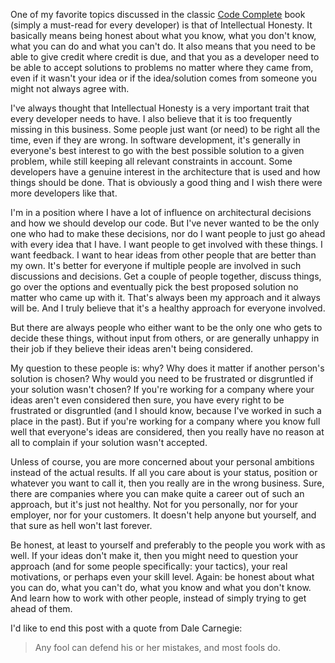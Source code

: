 One of my favorite topics discussed in the classic <a href="http://www.amazon.com/Code-Complete-Practical-Handbook-Construction/dp/0735619670/ref=sr_1_1?ie=UTF8&s=books&qid=1254673947&sr=8-1">Code Complete</a> book (simply a must-read for every developer) is that of Intellectual Honesty.  It basically means being honest about what you know, what you don't know, what you can do and what you can't do.  It also means that you need to be able to give credit where credit is due, and that you as a developer need to be able to accept solutions to problems no matter where they came from, even if it wasn't your idea or if the idea/solution comes from someone you might not always agree with.

I've always thought that Intellectual Honesty is a very important trait that every developer needs to have.  I also believe that it is too frequently missing in this business.  Some people just want (or need) to be right all the time, even if they are wrong.  In software development, it's generally in everyone's best interest to go with the best possible solution to a given problem, while still keeping all relevant constraints in account.  Some developers have a genuine interest in the architecture that is used and how things should be done.  That is obviously a good thing and I wish there were more developers like that.  

I'm in a position where I have a lot of influence on architectural decisions and how we should develop our code.  But I've never wanted to be the only one who had to make these decisions, nor do I want people to just go ahead with every idea that I have.  I want people to get involved with these things.  I want feedback.  I want to hear ideas from other people that are better than my own.  It's better for everyone if multiple people are involved in such discussions and decisions.  Get a couple of people together, discuss things, go over the options and eventually pick the best proposed solution no matter who came up with it.  That's always been my approach and it always will be.  And I truly believe that it's a healthy approach for everyone involved.

But there are always people who either want to be the only one who gets to decide these things, without input from others, or are generally unhappy in their job if they believe their ideas aren't being considered.  

My question to these people is: why? Why does it matter if another person's solution is chosen? Why would you need to be frustrated or disgruntled if your solution wasn't chosen?  If you're working for a company where your ideas aren't even considered then sure, you have every right to be frustrated or disgruntled (and I should know, because I've worked in such a place in the past).  But if you're working for a company where you know full well that everyone's ideas are considered, then you really have no reason at all to complain if your solution wasn't accepted.

Unless of course, you are more concerned about your personal ambitions instead of the actual results.  If all you care about is your status, position or whatever you want to call it, then you really are in the wrong business.  Sure, there are companies where you can make quite a career out of such an approach, but it's just not healthy.  Not for you personally, nor for your employer, nor for your customers.  It doesn't help anyone but yourself, and that sure as hell won't last forever.  

Be honest, at least to yourself and preferably to the people you work with as well.  If your ideas don't make it, then you might need to question your approach (and for some people specifically: your tactics), your real motivations, or perhaps even your skill level.  Again: be honest about what you can do, what you can't do, what you know and what you don't know.  And learn how to work with other people, instead of simply trying to get ahead of them.

I'd like to end this post with a quote from Dale Carnegie:

<blockquote>Any fool can defend his or her mistakes, and most fools do.</blockquote>